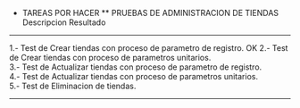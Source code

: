 * TAREAS POR HACER
** PRUEBAS DE ADMINISTRACION DE TIENDAS
Descripcion                                                           Resultado
--------------------------------------------------------------------- ---------------------

1.- Test de Crear tiendas con proceso de parametro de registro.       OK
2.- Test de Crear tiendas con proceso de parametros unitarios.         
3.- Test de Actualizar tiendas con proceso de parametro de registro.  
4.- Test de Actualizar tiendas con proceso de parametros unitarios.   
5.- Test de Eliminacion de tiendas.                                    
--------------------------------------------------------------------- ---------------------